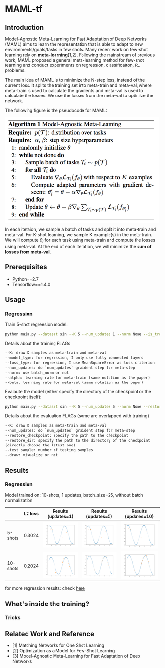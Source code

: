 # MAML-tf

## Introduction

Model-Agnostic Meta-Learning for Fast Adaptation of Deep Networks (MAML) aims to learn the representation that is able to adapt to new environments/goals/tasks in few shots. Many recent work on few-shot learning rely on **meta-learning**[1,2]. Following the mainstream of previous work, MAML proposed a general meta-learning method for few-shot learning and conduct experiments on regression, classificaiton, RL problems. 

The main idea of MAML is to minimize the N-step loss, instead of the current loss. It splits the training set into meta-train and meta-val, where meta-train is used to calculate the gradients and meta-val is used to calculate the losses. We use the losses from the meta-val to optimize the network.

The following figure is the pseudocode for MAML:

<img src="misc/algo.png" width=500 align="middle">

In each itetaion, we sample a batch of tasks and split it into meta-train and meta-val. For K-shot learning, we sample K example(s) in the meta-train. We will compute $\theta_{i}$ for each task using meta-train and compute the losses using meta-val. At the end of each iteration, we will minimize the **sum of losses from meta-val**.


## Prerequisites
- Python==2.7
- Tensorflow==1.4.0

## Usage 

### Regression

Train 5-shot regreesion model:
```bash
python main.py --dataset sin --K 5 --num_updates 1 --norm None --is_train
```

Details about the training FLAGs
```
--K: draw K samples as meta-train and meta-val
--model_type: for regression, I only use fully connected layers
--loss_type: for regression, I use MeanSquareError as loss criterion
--num_updates: do `num_updates` graident step for meta-step
--norm: use batch_norm or not
--alpha: learning rate for meta-train (same notation as the paper)
--beta: learning rate for meta-val (same notation as the paper)
```

Evalaute the model (either specify the directory of the checkpoint or the checkpoint itself):
```bash
python main.py --dataset sin --K 5 --num_updates 5 --norm None --restore_checkpoint PATH_TO_CHECKPOINT
```

Details about the evaluation FLAGs (some are overlapped with training)
```
--K: draw K samples as meta-train and meta-val
--num_updates: do `num_updates` graident step for meta-step
--restore_checkpoint: specify the path to the checkpoint
--restore_dir: specify the path to the directory of the checkpoint (directly choose the latest one)
--test_sample: number of testing samples
--draw: visualize or not
```

## Results

### Regression
Model trained on: 10-shots, 1 updates, batch_size=25, without batch normalization

|   | L2 loss | Results (updates=1)| Results (updates=5)| Results (updates=10)|
|---|---|---|---|---|
| 5-shots | 0.3024  | <img src='misc/MAML.sin_5-shot_1-updates_25-batch_norm-None/11.png' width=300> |<img src='misc/MAML.sin_5-shot_5-updates_25-batch_norm-None/11.png' width=300> |<img src='misc/MAML.sin_5-shot_10-updates_25-batch_norm-None/11.png' width=300> |
| 10-shots | 0.2024  | <img src='misc/MAML.sin_10-shot_1-updates_25-batch_norm-None/11.png' width=300> |<img src='misc/MAML.sin_10-shot_5-updates_25-batch_norm-None/11.png' width=300> |<img src='misc/MAML.sin_10-shot_10-updates_25-batch_norm-None/11.png' width=300> |

for more regression results: check [here](misc/result_regression.md)

## What's inside the training?

### Tricks

## Related Work and Reference
- [1] Matching Networks for One Shot Learning
- [2] Optimization as a Model for Few-Shot Learning
- [3] Model-Agnostic Meta-Learning for Fast Adaptation of Deep Networks
